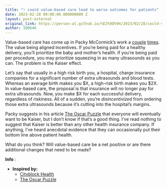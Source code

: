 ```yaml
---
title: "❔ could value-based care lead to worse outcomes for patients"
date: 2023-02-28 00:00:00.000000000 Z
layout: post-external
original_link: https://person-al.github.io/%E2%9D%94/2023/02/28/could-value-based-care-lead-to-worse-outcomes-for-patients.html
author: 100646
---
```


Value-based care has come up in Packy McCormick’s work a [couple](https://www.notboring.co/p/cityblock-health) [times](https://www.notboring.co/p/the-oscar-puzzle). The value being aligned incentives. If you’re being paid for a healthy delivery, you’ll prioritize the baby and mother’s health. If you’re being paid per procedure, you may prioritize squeezing in as many ultrasounds as you can. The problem is the Kaiser effect.

Let’s say that usually in a high risk birth you, a hospital, charge insurance companies for a significant number of extra ultrasounds and blood tests. Whereas an average birth makes you $X, a high-risk birth makes you $2X. In value-based care, the proposal is that insurance will no longer pay for extra ultrasounds. Now, you make $X for each successful delivery, regardless of riskiness. All of a sudden, you’re _disincentivized_ from ordering those extra ultrasounds because it’s cutting into the hospital’s margins.

Packy suggests in his article [The Oscar Puzzle](https://www.notboring.co/p/the-oscar-puzzle) that everyone will eventually want to be Kaiser, but I don’t know if that’s a good thing. I’ve read nothing to suggest that Kaiser is better than any other health insurance company. If anything, I’ve heard anecdotal evidence that they can occasionally put their bottom line above patient health.

What do you think? Will value-based care be a net positive or are there additional changes that need to be made?

**Info** :

- **Inspired by:**
  - [Cityblock Health](https://www.notboring.co/p/cityblock-health)
  - [The Oscar Puzzle](https://www.notboring.co/p/the-oscar-puzzle)
